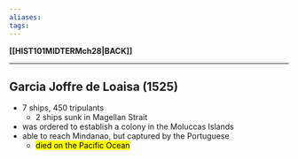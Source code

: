 ```yaml
---
aliases:
tags:
---
```

**[[HIST101MIDTERMch28|BACK]]**

---
## Garcia Joffre de Loaisa (1525)
- 7 ships, 450 tripulants
	- 2 ships sunk in Magellan Strait
- was ordered to establish a colony in the Moluccas Islands
- able to reach Mindanao, but captured by the Portuguese
	- <mark class="hltr-lightred">died on the Pacific Ocean</mark>